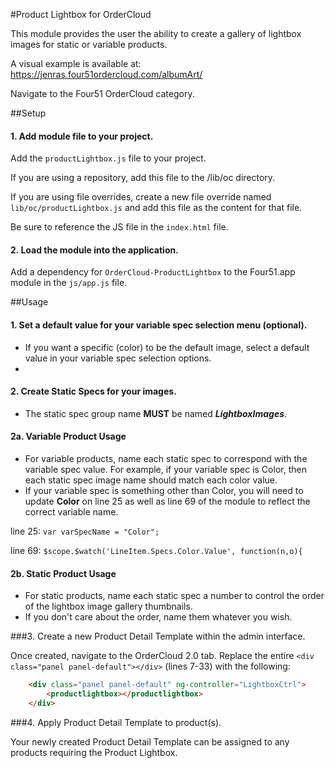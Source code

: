 #Product Lightbox for OrderCloud

This module provides the user the ability to create a gallery of lightbox images for static or variable products.

A visual example is available at: https://jenras.four51ordercloud.com/albumArt/

Navigate to the Four51 OrderCloud category. 

##Setup
#### 1. Add module file to your project.

Add the `productLightbox.js` file to your project.

If you are using a repository, add this file to the /lib/oc directory.

If you are using file overrides, create a new file override named `lib/oc/productLightbox.js` and add this file as the content for that file.

Be sure to reference the JS file in the `index.html` file.

#### 2. Load the module into the application.

Add a dependency for `OrderCloud-ProductLightbox` to the Four51.app module in the `js/app.js` file.

##Usage
#### 1. Set a default value for your variable spec selection menu (optional).
* If you want a specific (color) to be the default image, select a default value in your variable spec selection options.
* 
#### 2. Create Static Specs for your images.
* The static spec group name **MUST** be named **_LightboxImages_**.

#### 2a. Variable Product Usage
* For variable products, name each static spec to correspond with the variable spec value. For example, if your variable spec is Color, then each static spec image name should match each color value.
* If your variable spec is something other than Color, you will need to update **Color** on line 25 as well as line 69 of the module to reflect the correct variable name.

line 25: ```var varSpecName = "Color";```

line 69:  ```$scope.$watch('LineItem.Specs.Color.Value', function(n,o){  ```

#### 2b. Static Product Usage
* For static products, name each static spec a number to control the order of the lightbox image gallery thumbnails. 
* If you don't care about the order, name them whatever you wish.

###3. Create a new Product Detail Template within the admin interface.

Once created, navigate to the OrderCloud 2.0 tab. Replace the entire `<div class="panel panel-default"></div>` (lines 7-33) with the following:

```html
    <div class="panel panel-default" ng-controller="LightboxCtrl">
        <productlightbox></productlightbox>
    </div>
```

###4. Apply Product Detail Template to product(s).

Your newly created Product Detail Template can be assigned to any products requiring the Product Lightbox.

